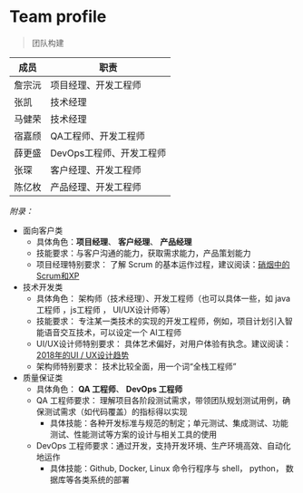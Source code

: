 # Team profile

> 团队构建

| 成员   | 职责                     |
| ------ | ------------------------ |
| 詹宗沅 | 项目经理、开发工程师     |
| 张凯   | 技术经理                 |
| 马健荣 | 技术经理                 |
| 宿嘉颀 | QA工程师、开发工程师     |
| 薛更盛 | DevOps工程师、开发工程师 |
| 张琛   | 客户经理、开发工程师     |
| 陈亿枚 | 产品经理、开发工程师     |



*附录：*

- 面向客户类
  - 具体角色：**项目经理**、 **客户经理**、 **产品经理**
  - 技能要求：与客户沟通的能力，获取需求能力，产品策划能力
  - 项目经理特别要求： 了解 Scrum 的基本运作过程，建议阅读：[硝烟中的Scrum和XP](http://www.infoq.com/cn/minibooks/scrum-xp-from-the-trenches)
- 技术开发类
  - 具体角色： 架构师（技术经理）、开发工程师（也可以具体一些，如 java工程师 ，js工程师 ， UI/UX设计师等）
  - 技能要求： 专注某一类技术的实现的开发工程师，例如，项目计划引入智能语音交互技术，可以设定一个 AI工程师
  - UI/UX设计师特别要求： 具体艺术偏好，对用户体验有执念。建议阅读：[2018年的UI / UX设计趋势](http://www.uisdc.com/ui-ux-design-trend-2018)
  - 架构师特别要求： 技术比较全面，用一个词“全栈工程师”
- 质量保证类
  - 具体角色： **QA 工程师**、 **DevOps 工程师**
  - QA 工程师要求： 理解项目各阶段测试需求，带领团队规划测试用例，确保测试需求（如代码覆盖）的指标得以实现
    - 具体技能：各种开发标准与规范的制定；单元测试、集成测试、功能测试、性能测试等方案的设计与相关工具的使用
  - DevOps 工程师要求：通过开发，支持开发环境、生产环境高效、自动化地运作
    - 具体技能：Github, Docker, Linux 命令行程序与 shell， python， 数据库等各类系统的部署